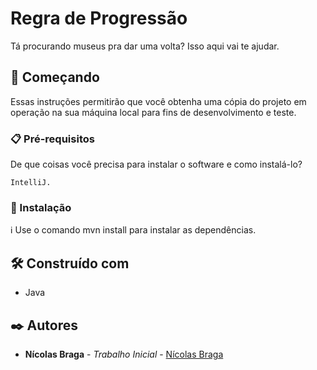 # Regra de Progressão

Tá procurando museus pra dar uma volta? Isso aqui vai te ajudar.

## 🚀 Começando

Essas instruções permitirão que você obtenha uma cópia do projeto em operação na sua máquina local para fins de desenvolvimento e teste.

### 📋 Pré-requisitos

De que coisas você precisa para instalar o software e como instalá-lo?

```
IntelliJ.
```

### 🔧 Instalação

ℹ️ Use o comando mvn install para instalar as dependências.

## 🛠️ Construído com

* Java

## ✒️ Autores

* **Nícolas Braga** - *Trabalho Inicial* - [Nícolas Braga](https://github.com/nicolasbraga1)
